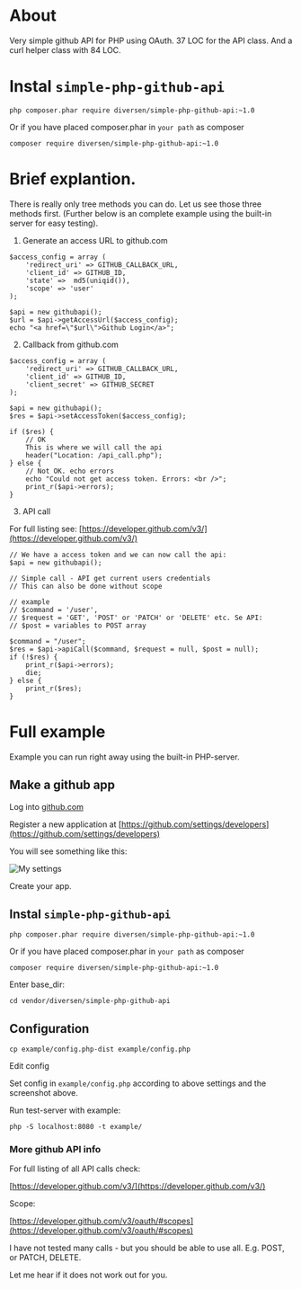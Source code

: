 # About

Very simple github API for PHP using OAuth. 37 LOC for the API class. And a
curl helper class with 84 LOC.

# Instal `simple-php-github-api`

    php composer.phar require diversen/simple-php-github-api:~1.0
    
Or if you have placed composer.phar in `your path` as composer

    composer require diversen/simple-php-github-api:~1.0

# Brief explantion.

There is really only tree methods you can do. Let us see those three methods first. 
(Further below is an complete example using the built-in server for easy testing). 

1) Generate an access URL to github.com

~~~.php
$access_config = array (
    'redirect_uri' => GITHUB_CALLBACK_URL,
    'client_id' => GITHUB_ID,
    'state' =>  md5(uniqid()),
    'scope' => 'user' 
);

$api = new githubapi();
$url = $api->getAccessUrl($access_config);
echo "<a href=\"$url\">Github Login</a>";
~~~

2) Callback from github.com

~~~.php
$access_config = array (
    'redirect_uri' => GITHUB_CALLBACK_URL,
    'client_id' => GITHUB_ID,
    'client_secret' => GITHUB_SECRET
);

$api = new githubapi();
$res = $api->setAccessToken($access_config);

if ($res) {
    // OK
    This is where we will call the api
    header("Location: /api_call.php");
} else {
    // Not OK. echo errors
    echo "Could not get access token. Errors: <br />";
    print_r($api->errors);
}
~~~

3) API call

For full listing see: [https://developer.github.com/v3/](https://developer.github.com/v3/)

~~~.php
// We have a access token and we can now call the api: 
$api = new githubapi();

// Simple call - API get current users credentials
// This can also be done without scope

// example
// $command = '/user', 
// $request = 'GET', 'POST' or 'PATCH' or 'DELETE' etc. Se API: 
// $post = variables to POST array

$command = "/user";
$res = $api->apiCall($command, $request = null, $post = null);
if (!$res) {
    print_r($api->errors); 
    die;
} else {
    print_r($res);
}
~~~

# Full example

Example you can run right away using the built-in PHP-server. 

## Make a github app

Log into [github.com](github.com)

Register a new application at [https://github.com/settings/developers](https://github.com/settings/developers)

You will see something like this: 

![My settings](https://raw.githubusercontent.com/diversen/simple-php-github-api/master/github-api.png "My settings")

Create your app. 

## Instal `simple-php-github-api`

    php composer.phar require diversen/simple-php-github-api:~1.0
    
Or if you have placed composer.phar in `your path` as composer

    composer require diversen/simple-php-github-api:~1.0

Enter base_dir:

    cd vendor/diversen/simple-php-github-api

## Configuration

    cp example/config.php-dist example/config.php

Edit config

Set config in `example/config.php` according to above settings and 
the screenshot above.

Run test-server with example:

    php -S localhost:8080 -t example/

### More github API info

For full listing of all API calls check: 

[https://developer.github.com/v3/](https://developer.github.com/v3/)

Scope: 

[https://developer.github.com/v3/oauth/#scopes](https://developer.github.com/v3/oauth/#scopes)

I have not tested many calls - but you should be able to use all. E.g. POST,
or PATCH, DELETE.

Let me hear if it does not work out for you.
